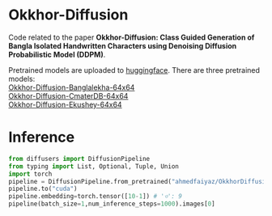 # Okkhor-Diffusion
Code related to the paper **Okkhor-Diffusion: Class Guided Generation of Bangla Isolated Handwritten Characters using Denoising Diffusion Probabilistic Model (DDPM)**.

Pretrained models are uploaded to [huggingface](https://huggingface.co/ahmedfaiyaz/OkkhorDiffusion).
There are three pretrained models:<br>
[Okkhor-Diffusion-Banglalekha-64x64]()<br>
[Okkhor-Diffusion-CmaterDB-64x64]()<br>
[Okkhor-Diffusion-Ekushey-64x64]()<br>

# Inference

```py
from diffusers import DiffusionPipeline
from typing import List, Optional, Tuple, Union
import torch
pipeline = DiffusionPipeline.from_pretrained("ahmedfaiyaz/OkkhorDiffusion",custom_pipeline="ahmedfaiyaz/OkkhorDiffusion",embedding=torch.float16)
pipeline.to("cuda")
pipeline.embedding=torch.tensor([10-1]) # 'ও': 9
pipeline(batch_size=1,num_inference_steps=1000).images[0]

```


